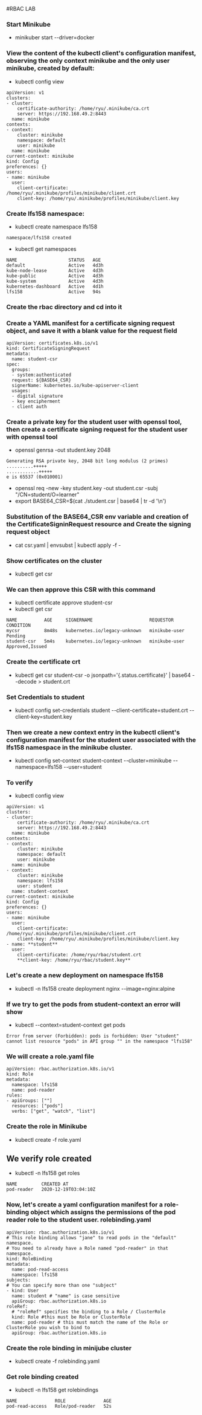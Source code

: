 #RBAC LAB

### Start Minikube
- minikuber start --driver=docker
### View the content of the kubectl client's configuration manifest, observing the only context minikube and the only user minikube, created by default:
- kubectl config view
```
apiVersion: v1
clusters:
- cluster:
    certificate-authority: /home/ryu/.minikube/ca.crt
    server: https://192.168.49.2:8443
  name: minikube
contexts:
- context:
    cluster: minikube
    namespace: default
    user: minikube
  name: minikube
current-context: minikube
kind: Config
preferences: {}
users:
- name: minikube
  user:
    client-certificate: /home/ryu/.minikube/profiles/minikube/client.crt
    client-key: /home/ryu/.minikube/profiles/minikube/client.key

```
### Create lfs158 namespace:
- kubectl create namespace lfs158
```
namespace/lfs158 created
```
- kubectl get namespaces
```
NAME                   STATUS   AGE
default                Active   4d3h
kube-node-lease        Active   4d3h
kube-public            Active   4d3h
kube-system            Active   4d3h
kubernetes-dashboard   Active   4d1h
lfs158                 Active   94s
```
### Create the rbac directory and cd into it
### Create a YAML manifest for a certificate signing request object, and save it with a blank value for the request field
```
apiVersion: certificates.k8s.io/v1
kind: CertificateSigningRequest
metadata:
  name: student-csr
spec:
  groups:
  - system:authenticated
  request: ${BASE64_CSR}
  signerName: kubernetes.io/kube-apiserver-client
  usages:
  - digital signature
  - key encipherment
  - client auth
```
### Create a private key for the student user with openssl tool, then create a certificate signing request for the student user with openssl tool
- openssl genrsa -out student.key 2048
```
Generating RSA private key, 2048 bit long modulus (2 primes)
..........+++++
............+++++
e is 65537 (0x010001)

```
- openssl req -new -key student.key -out student.csr -subj "/CN=student/O=learner"
- export BASE64_CSR=$(cat ./student.csr | base64 | tr -d '\n')

### Substitution of the BASE64_CSR env variable and creation of the CertificateSigninRequest resource and Create the signing request object
- cat csr.yaml | envsubst | kubectl apply -f -

### Show certificates on the cluster
- kubectl get csr
### We can then approve this CSR with this command
- kubectl certificate approve student-csr
- kubectl get csr
```
NAME          AGE     SIGNERNAME                     REQUESTOR       CONDITION
mycsr         8m48s   kubernetes.io/legacy-unknown   minikube-user   Pending
student-csr   5m4s    kubernetes.io/legacy-unknown   minikube-user   Approved,Issued
```
### Create the certificate crt
- kubectl get csr student-csr -o jsonpath='{.status.certificate}' | base64 --decode > student.crt
### Set Credentials to student
- kubectl config set-credentials student --client-certificate=student.crt --client-key=student.key
### Then we create a new context entry in the kubectl client's configuration manifest for the student user associated with the lfs158 namespace in the minikube cluster.
- kubectl config set-context student-context --cluster=minikube --namespace=lfs158 --user=student
### To verify
- kubectl config view
```
apiVersion: v1
clusters:
- cluster:
    certificate-authority: /home/ryu/.minikube/ca.crt
    server: https://192.168.49.2:8443
  name: minikube
contexts:
- context:
    cluster: minikube
    namespace: default
    user: minikube
  name: minikube
- context:
    cluster: minikube
    namespace: lfs158
    user: student
  name: student-context
current-context: minikube
kind: Config
preferences: {}
users:
- name: minikube
  user:
    client-certificate: /home/ryu/.minikube/profiles/minikube/client.crt
    client-key: /home/ryu/.minikube/profiles/minikube/client.key
- name: **student**
  user:
    client-certificate: /home/ryu/rbac/student.crt
    **client-key: /home/ryu/rbac/student.key**
```
### Let's create a new deployment on namespace lfs158
- kubectl -n lfs158 create deployment nginx --image=nginx:alpine
### If we try to get the pods from student-context an error will show
- kubectl --context=student-context get pods
```
Error from server (Forbidden): pods is forbidden: User "student" cannot list resource "pods" in API group "" in the namespace "lfs158"
```
### We will create a role.yaml file
```
apiVersion: rbac.authorization.k8s.io/v1
kind: Role
metadata:
  namespace: lfs158
  name: pod-reader
rules:
- apiGroups: [""]
  resources: ["pods"]
  verbs: ["get", "watch", "list"]
```
### Create the role in Minikube
- kubectl create -f role.yaml
## We verify role created
- kubectl -n lfs158 get roles
```
NAME         CREATED AT
pod-reader   2020-12-19T03:04:10Z
```
### Now, let's create a yaml configuration manifest for a role-binding object which assigns the permissions of the pod reader role to the student user. rolebinding.yaml
```
apiVersion: rbac.authorization.k8s.io/v1
# This role binding allows "jane" to read pods in the "default" namespace.
# You need to already have a Role named "pod-reader" in that namespace.
kind: RoleBinding
metadata:
  name: pod-read-access
  namespace: lfs158
subjects:
# You can specify more than one "subject"
- kind: User
  name: student # "name" is case sensitive
  apiGroup: rbac.authorization.k8s.io
roleRef:
  # "roleRef" specifies the binding to a Role / ClusterRole
  kind: Role #this must be Role or ClusterRole
  name: pod-reader # this must match the name of the Role or ClusterRole you wish to bind to
  apiGroup: rbac.authorization.k8s.io
```
### Create the role binding in minijube cluster
- kubectl create -f rolebinding.yaml
### Get role binding created
- kubectl -n lfs158 get rolebindings
```
NAME              ROLE              AGE
pod-read-access   Role/pod-reader   52s
```

